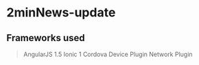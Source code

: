 # 2minNews-update

## Frameworks used

> AngularJS 1.5
> Ionic 1
> Cordova
> Device Plugin 
> Network Plugin 

